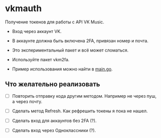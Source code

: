 # vkmauth

Получение токенов для работы с API VK Music.

- Вход через аккаунт VK.

- В аккаунте должна быть включена 2FA, привязан номер и почта.

- Это экспериментальный пакет и всё может сломаться.

- Используйте пакет vkm2fa.

- Пример использования можно найти в [main.go](./main.go).

## Что желательно реализовать

- [ ] Повторить отправку кода другим методом. Например не через пуш, а через почту.

- [ ] Сделать метод Refresh. Как рефрешить токены я пока не нашел.

- [ ] Сделать вход для аккаунтов без 2FA (?).

- [ ] Сделать вход через Одноклассники (?).
